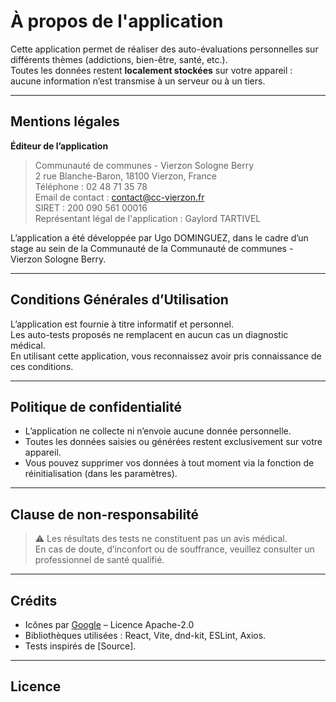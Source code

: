 # À propos de l'application

Cette application permet de réaliser des auto-évaluations personnelles sur différents thèmes (addictions, bien-être, santé, etc.).  
Toutes les données restent **localement stockées** sur votre appareil : aucune information n’est transmise à un serveur ou à un tiers.

---

## Mentions légales

**Éditeur de l’application**  
> Communauté de communes - Vierzon Sologne Berry  
> 2 rue Blanche-Baron, 18100 Vierzon, France  
> Téléphone : 02 48 71 35 78  
> Email de contact : contact@cc-vierzon.fr  
> SIRET : 200 090 561 00016  
> Représentant légal de l'application : Gaylord TARTIVEL

L’application a été développée par Ugo DOMINGUEZ, dans le cadre d’un stage au sein de la Communauté de la Communauté de communes - Vierzon Sologne Berry.  

---

## Conditions Générales d’Utilisation

L’application est fournie à titre informatif et personnel.  
Les auto-tests proposés ne remplacent en aucun cas un diagnostic médical.  
En utilisant cette application, vous reconnaissez avoir pris connaissance de ces conditions.

---

## Politique de confidentialité

- L’application ne collecte ni n’envoie aucune donnée personnelle.
- Toutes les données saisies ou générées restent exclusivement sur votre appareil.
- Vous pouvez supprimer vos données à tout moment via la fonction de réinitialisation (dans les paramètres).

---

## Clause de non-responsabilité

> ⚠️ Les résultats des tests ne constituent pas un avis médical.  
> En cas de doute, d’inconfort ou de souffrance, veuillez consulter un professionnel de santé qualifié.

---

## Crédits

- Icônes par [Google](https://github.com/google/material-design-icons) – Licence Apache-2.0  
- Bibliothèques utilisées : React, Vite, dnd-kit, ESLint, Axios.  
- Tests inspirés de [Source].

---

## Licence

